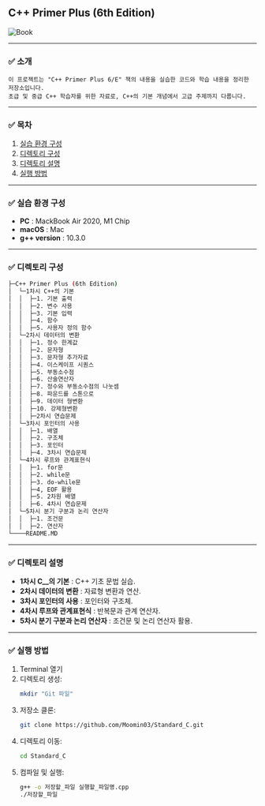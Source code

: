 ## C++ Primer Plus (6th Edition)


![Book](https://m.media-amazon.com/images/I/71ubmvbhDYL._SY342_.jpg)

---
### ✅ 소개
    이 프로젝트는 "C++ Primer Plus 6/E" 책의 내용을 실습한 코드와 학습 내용을 정리한 저장소입니다.
    초급 및 중급 C++ 학습자를 위한 자료로, C++의 기본 개념에서 고급 주제까지 다룹니다.

---
### ✅ 목차
1. [실습 환경 구성](#실습-환경-구성)
2. [디렉토리 구성](#디렉토리-구성)
3. [디렉토리 설명](#디렉토리-설명)
4. [실행 방법](#실행-방법)

---
### ✅ 실습 환경 구성
- **PC** : MackBook Air 2020, M1 Chip
- **macOS** : Mac
- **g++ version** : 10.3.0

---
### ✅ 디렉토리 구성
```sh
├─C++ Primer Plus (6th Edition)
│  └─1차시 C++의 기본
│  │  ├─1. 기본 출력
│  │  ├─2. 변수 사용
│  │  ├─3. 기본 입력
│  │  ├─4. 함수
│  │  ├─5. 사용자 정의 함수
│  └─2차시 데이터의 변환
│  │  ├─1. 정수 한계값
│  │  ├─2. 문자형
│  │  ├─3. 문자형 추가자료
│  │  ├─4. 이스케이프 시퀀스
│  │  ├─5. 부동소수점
│  │  ├─6. 산술연산자
│  │  ├─7. 정수와 부동소수점의 나눗셈
│  │  ├─8. 파운드를 스톤으로
│  │  ├─9. 데이터 형변환
│  │  ├─10. 강제형변환
│  │  ├─2차시 연습문제
│  └─3차시 포인터의 사용
│  │  ├─1. 배열
│  │  ├─2. 구조체
│  │  ├─3. 포인터
│  │  ├─4. 3차시 연습문제
│  └─4차시 루프와 관계표현식
│  │  ├─1. for문
│  │  ├─2. while문
│  │  ├─3. do-while문
│  │  ├─4, EOF 활용
│  │  ├─5. 2차원 배열
│  │  ├─6. 4차시 연습문제
│  └─5차시 분기 구분과 논리 연산자
│  │  ├─1. 조건문
│  │  ├─2. 연산자
└────README.MD
```

---
### ✅ 디렉토리 설명
- **1차시 C__의 기본** : C++ 기초 문법 실습.
- **2차시 데이터의 변환** : 자료형 변환과 연산.
- **3차시 포인터의 사용** : 포인터와 구조체.
- **4차시 루프와 관계표현식** : 반복문과 관계 연산자.
- **5차시 분기 구분과 논리 연산자** : 조건문 및 논리 연산자 활용.

---
### ✅ 실행 방법
1. Terminal 열기
2. 디렉토리 생성:
    ```bash
    mkdir "Git 파일"
3. 저장소 클론:
    ```bash
    git clone https://github.com/Moomin03/Standard_C.git
4. 디렉토리 이동:
    ```bash
    cd Standard_C
5. 컴파일 및 실행:
    ```bash
    g++ -o 저장할_파일 실행할_파일명.cpp
    ./저장할_파일
